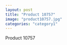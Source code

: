 ```yaml
---
layout: post
title: "Product 10757"
image: "product10757.jpg"
categories: "category1"
---
```

Product 10757
